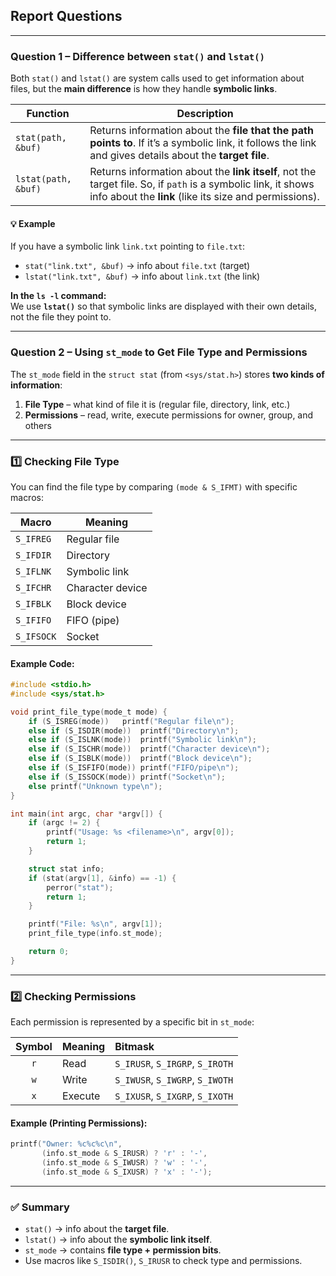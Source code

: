 ## **Report Questions**

---

### **Question 1 – Difference between `stat()` and `lstat()`**

Both `stat()` and `lstat()` are system calls used to get information about files, but the **main difference** is how they handle **symbolic links**.

| Function | Description |
|-----------|--------------|
| `stat(path, &buf)` | Returns information about the **file that the path points to**. If it’s a symbolic link, it follows the link and gives details about the **target file**. |
| `lstat(path, &buf)` | Returns information about the **link itself**, not the target file. So, if `path` is a symbolic link, it shows info about the **link** (like its size and permissions). |

#### 💡 Example
If you have a symbolic link `link.txt` pointing to `file.txt`:

- `stat("link.txt", &buf)` → info about `file.txt` (target)  
- `lstat("link.txt", &buf)` → info about `link.txt` (the link)

**In the `ls -l` command:**  
We use **`lstat()`** so that symbolic links are displayed with their own details, not the file they point to.

---

### **Question 2 – Using `st_mode` to Get File Type and Permissions**

The `st_mode` field in the `struct stat` (from `<sys/stat.h>`) stores **two kinds of information**:

1. **File Type** – what kind of file it is (regular file, directory, link, etc.)  
2. **Permissions** – read, write, execute permissions for owner, group, and others

---

### **1️⃣ Checking File Type**

You can find the file type by comparing `(mode & S_IFMT)` with specific macros:

| Macro | Meaning |
|--------|----------|
| `S_IFREG` | Regular file |
| `S_IFDIR` | Directory |
| `S_IFLNK` | Symbolic link |
| `S_IFCHR` | Character device |
| `S_IFBLK` | Block device |
| `S_IFIFO` | FIFO (pipe) |
| `S_IFSOCK` | Socket |

#### **Example Code:**
```c
#include <stdio.h>
#include <sys/stat.h>

void print_file_type(mode_t mode) {
    if (S_ISREG(mode))   printf("Regular file\n");
    else if (S_ISDIR(mode))  printf("Directory\n");
    else if (S_ISLNK(mode))  printf("Symbolic link\n");
    else if (S_ISCHR(mode))  printf("Character device\n");
    else if (S_ISBLK(mode))  printf("Block device\n");
    else if (S_ISFIFO(mode)) printf("FIFO/pipe\n");
    else if (S_ISSOCK(mode)) printf("Socket\n");
    else printf("Unknown type\n");
}

int main(int argc, char *argv[]) {
    if (argc != 2) {
        printf("Usage: %s <filename>\n", argv[0]);
        return 1;
    }

    struct stat info;
    if (stat(argv[1], &info) == -1) {
        perror("stat");
        return 1;
    }

    printf("File: %s\n", argv[1]);
    print_file_type(info.st_mode);

    return 0;
}
```

---

### **2️⃣ Checking Permissions**

Each permission is represented by a specific bit in `st_mode`:

| Symbol | Meaning | Bitmask |
|:--:|:--|:--|
| `r` | Read | `S_IRUSR`, `S_IRGRP`, `S_IROTH` |
| `w` | Write | `S_IWUSR`, `S_IWGRP`, `S_IWOTH` |
| `x` | Execute | `S_IXUSR`, `S_IXGRP`, `S_IXOTH` |

#### **Example (Printing Permissions):**
```c
printf("Owner: %c%c%c\n",
       (info.st_mode & S_IRUSR) ? 'r' : '-',
       (info.st_mode & S_IWUSR) ? 'w' : '-',
       (info.st_mode & S_IXUSR) ? 'x' : '-');
```

---

### ✅ **Summary**
- `stat()` → info about the **target file**.  
- `lstat()` → info about the **symbolic link itself**.  
- `st_mode` → contains **file type + permission bits**.  
- Use macros like `S_ISDIR()`, `S_IRUSR` to check type and permissions.
